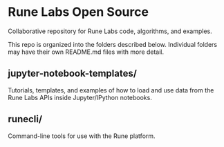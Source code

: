 # Rune Labs Open Source

Collaborative repository for Rune Labs code, algorithms, and examples.

This repo is organized into the folders described below. Individual folders
may have their own README.md files with more detail.


## jupyter-notebook-templates/

Tutorials, templates, and examples of how to load and use data from the Rune
Labs APIs inside Jupyter/IPython notebooks.


## runecli/

Command-line tools for use with the Rune platform.
